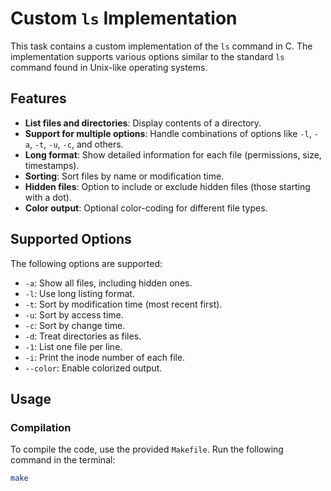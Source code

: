 # Custom `ls` Implementation

This task contains a custom implementation of the `ls` command in C. The implementation supports various options similar to the standard `ls` command found in Unix-like operating systems.

## Features

- **List files and directories**: Display contents of a directory.
- **Support for multiple options**: Handle combinations of options like `-l`, `-a`, `-t`, `-u`, `-c`, and others.
- **Long format**: Show detailed information for each file (permissions, size, timestamps).
- **Sorting**: Sort files by name or modification time.
- **Hidden files**: Option to include or exclude hidden files (those starting with a dot).
- **Color output**: Optional color-coding for different file types.

## Supported Options

The following options are supported:

- `-a`: Show all files, including hidden ones.
- `-l`: Use long listing format.
- `-t`: Sort by modification time (most recent first).
- `-u`: Sort by access time.
- `-c`: Sort by change time.
- `-d`: Treat directories as files.
- `-1`: List one file per line.
- `-i`: Print the inode number of each file.
- `--color`: Enable colorized output.

## Usage

### Compilation

To compile the code, use the provided `Makefile`. Run the following command in the terminal:

```bash
make

